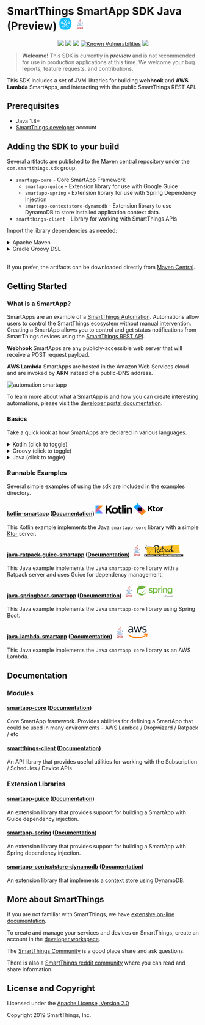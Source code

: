 # SmartThings SmartApp SDK Java (Preview) ![SmartThings](docs/smartthings-logo.png) ![Java](docs/java-logo.png)

<p align="center">
<a href="https://search.maven.org/search?q=g:%22com.smartthings.sdk%22"><img src="https://img.shields.io/maven-central/v/com.smartthings.sdk/smartapp-core.svg?label=Maven%20Central" /></a>
<a href="https://circleci.com/gh/SmartThingsCommunity/smartapp-sdk-java/tree/master"><img src="https://circleci.com/gh/SmartThingsCommunity/smartapp-sdk-java/tree/master.svg?style=svg&circle-token=21da1691c64a0b734e55ada5d591b477347a2936" /></a>
<a href="https://codecov.io/gh/SmartThingsCommunity/smartapp-sdk-java"><img src="https://codecov.io/gh/SmartThingsCommunity/smartapp-sdk-java/branch/master/graph/badge.svg?token=Zy5sgPRzLd"></a>
<a href="https://snyk.io/test/github/SmartThingsCommunity/smartapp-sdk-java"><img src="https://snyk.io/test/github/SmartThingsCommunity/smartapp-sdk-java/badge.svg" alt="Known Vulnerabilities" data-canonical-src="https://snyk.io/test/github/SmartThingsCommunity/smartapp-sdk-java" style="max-width:100%;"></a>
    <a href="https://smartthingsdev.slack.com/messages/CG8D8PS6B"><img src="https://badgen.net/badge//smartthingsdev?icon=slack" /></a>
</p>

> **Welcome!**  This SDK is currently in _**preview**_ and is not recommended for use in production applications at this time. We welcome your bug reports, feature requests, and contributions.

This SDK includes a set of JVM libraries for building **webhook** and **AWS Lambda** SmartApps, and interacting with
the public SmartThings REST API.

## Prerequisites

* Java 1.8+
* [SmartThings developer](https://smartthings.developer.samsung.com/workspace/) account

## Adding the SDK to your build

Several artifacts are published to the Maven central repository under the `com.smartthings.sdk` group.

* `smartapp-core` - Core SmartApp Framework
  * `smartapp-guice` - Extension library for use with Google Guice
  * `smartapp-spring` - Extension library for use with Spring Dependency Injection
  * `smartapp-contextstore-dynamodb` - Extension library to use DynamoDB to
    store installed application context data.
* `smartthings-client` - Library for working with SmartThings APIs

Import the library dependencies as needed:

<details>
    <summary>Apache Maven</summary>

```xml
<dependency>
  <groupId>com.smartthings.sdk</groupId>
  <artifactId>smartapp-core</artifactId>
  <version>0.0.4-PREVIEW</version>
  <type>pom</type>
</dependency>
```

</details>

<details>
    <summary>Gradle Groovy DSL</summary>

```groovy
implementation 'com.smartthings.sdk:smartapp-core:0.0.4-PREVIEW'
```

</details>
<br>

If you prefer, the artifacts can be downloaded directly from [Maven Central](https://search.maven.org/search?q=g:com.smarrthings.sdk).

## Getting Started

### What is a SmartApp?

SmartApps are an example of a
[SmartThings Automation](https://smartthings.developer.samsung.com/develop/getting-started/automation.html).
Automations allow users to control the SmartThings ecosystem without manual intervention. Creating a SmartApp allows
you to control and get status notifications from SmartThings devices using the
[SmartThings REST API](https://smartthings.developer.samsung.com/develop/api-ref/st-api.html).

**Webhook** SmartApps are any publicly-accessible web server that will receive a POST request payload.

**AWS Lambda** SmartApps are hosted in the Amazon Web Services cloud and are invoked by **ARN** instead of a
public-DNS address.

![automation smartapp](https://smartthings.developer.samsung.com/docs/smartapps/img/automation_smartapp.png)

To learn more about what a SmartApp is and how you can create interesting automations, please visit the [developer portal documentation](https://smartthings.developer.samsung.com/develop/guides/smartapps/basics.html).

### Basics

Take a quick look at how SmartApps are declared in various languages.

<details>
<summary>Kotlin (click to toggle)</summary>

```kotlin
package app

val smartApp: SmartApp = SmartApp.of { spec ->
    spec
        .configuration(Configuration())
        .install {
            Response.ok(InstallResponseData())
        }
        .update {
            Response.ok(UpdateResponseData())
        }
        .event {
            Response.ok(EventResponseData())
        }
        .uninstall {
            Response.ok(UninstallResponseData())
        }
}

fun Application.main() {
    install(Routing) {
        post("/smartapp") {
            call.respond(smartApp.execute(call.receive()))
        }
    }
}

```

</details>

<details>
<summary>Groovy (click to toggle)</summary>

```groovy
    SmartApp smartApp = SmartApp.of { spec ->
        spec
            .install({ req ->
                // create subscriptions
                Response.ok()
            })
            .update({ req ->
                // delete subscriptions
                // create subscriptions
                Response.ok()
            })
            .configuration({ req ->
                ConfigurationResponseData data = ...// build config
                Response.ok(data)
            })
            .event(EventHandler.of { eventSpec ->
                eventSpec
                    .onSubscription("switch", { event ->
                       // do something
                    })
                    .onSchedule("nightly", { event ->
                       // do something
                    })
                    .onEvent(
                        { event ->
                            // test event
                            true
                        },
                        { event ->
                            // do something
                        }
                    )
            })
    }
```

</details>

<details>
<summary>Java (click to toggle)</summary>

```java
    private final SmartApp smartApp = SmartApp.of(spec ->
        spec
            .install(request -> {
                return Response.ok();
            })
            .update(request -> {
                return Response.ok(UpdateResponseData.newInstance());
            })
            .configuration(request -> {
                return Response.ok(ConfigurationReponseData.newInstance());
            })
            .event(request -> {
                EventData eventData = request.getEventData();
                EventHandler.of(eventSpec ->
                        eventSpec
                                .onEvent(event -> {
                                    // when this predicate is true...
                                    return true;
                                }, event -> {
                                    // ...do something with event
                                })
                                .onSchedule("nightly", event -> {
                                    // do something
                                })
                                .onSubscription("switch", event -> {
                                    // do something
                                })
                );
                return Response.ok(EventResponseData.newInstance());
            })
        );
```

</details>

### Runnable Examples

Several simple examples of using the sdk are included in the examples directory.

#### [kotlin-smartapp](examples/kotlin-smartapp) ([Documentation](examples/kotlin-smartapp/README.md)) ![kotlin-logo](docs/kotlin-logo.png) ![ktor-logo](docs/ktor-logo.png)
This Kotlin example implements the Java `smartapp-core` library with a simple [Ktor](https://ktor.io/) server.

#### [java-ratpack-guice-smartapp](examples/java-ratpack-guice-smartapp) ([Documentation](examples/java-ratpack-guice-smartapp/README.md)) ![java-logo](docs/java-logo.png) ![ratpack-logo](docs/ratpack-logo.png)
This Java example implements the Java `smartapp-core` library with a Ratpack server and uses Guice for dependency management.

#### [java-springboot-smartapp](examples/java-springboot-smartapp) ([Documentation](examples/java-springboot-smartapp/README.md)) ![java-logo](docs/java-logo.png) ![spring-logo](docs/spring-logo.png)
This Java example implements the Java `smartapp-core` library using Spring Boot.

#### [java-lambda-smartapp](examples/java-lambda-smartapp) ([Documentation](examples/java-lambda-smartapp/README.md)) ![java-logo](docs/java-logo.png) ![aws-logo](docs/aws-logo.png)
This Java example implements the Java `smartapp-core` library as an AWS Lambda.

## Documentation

### Modules

#### [smartapp-core](/smartapp-core) ([Documentation](smartapp-core/README.md))
Core SmartApp framework. Provides abilities for defining a SmartApp that could be used in many environments - AWS Lambda / Dropwizard / Ratpack / etc

#### [smartthings-client](/smartthings-client) ([Documentation](smartthings-client/README.md))
An API library that provides useful utilities for working with the Subscription / Schedules / Device APIs

### Extension Libraries

#### [smartapp-guice](/smartapp-guice) ([Documentation](smartapp-guice/README.md))
An extension library that provides support for building a SmartApp with Guice dependency injection.

#### [smartapp-spring](/smartapp-spring) ([Documentation](smartapp-spring/README.md))
An extension library that provides support for building a SmartApp with Spring dependency injection.

#### [smartapp-contextstore-dynamodb](/smartapp-contextstore-dynamodb) ([Documentation](smartapp-contextstore-dynamodb/README.md))
An extension library that implements a [context store](smartapp-core/README.md#context-store) using DynamoDB.

## More about SmartThings

If you are not familiar with SmartThings, we have
[extensive on-line documentation](https://smartthings.developer.samsung.com/develop/index.html).

To create and manage your services and devices on SmartThings, create an account in the
[developer workspace](https://devworkspace.developer.samsung.com/).

The [SmartThings Community](https://community.smartthings.com/c/developers/) is a good place share and
ask questions.

There is also a [SmartThings reddit community](https://www.reddit.com/r/SmartThings/) where you
can read and share information.

## License and Copyright

Licensed under the [Apache License, Version 2.0](https://www.apache.org/licenses/LICENSE-2.0)

Copyright 2019 SmartThings, Inc.
